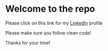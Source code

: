 # Welcome to the repo

Please click on this link for my [LinkedIn](https://github.com/Pujasravani/gitpractice.git) profile

Please make sure you follow clean code!

Thanks for your time!